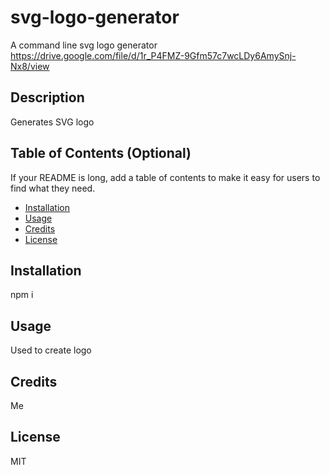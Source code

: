 # svg-logo-generator
A command line svg logo generator
https://drive.google.com/file/d/1r_P4FMZ-9Gfm57c7wcLDy6AmySnj-Nx8/view

## Description
    
Generates SVG logo 


   
    
## Table of Contents (Optional)
    
If your README is long, add a table of contents to make it easy for users to find what they need.
    
- [Installation](#installation)
- [Usage](#usage)
- [Credits](#credits)
- [License](#license)
    
## Installation
    
npm i
## Usage
    
Used to create logo
    
## Credits
    
Me    

## License

MIT
    
    